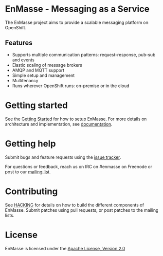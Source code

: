 # EnMasse - Messaging as a Service

The EnMasse project aims to provide a scalable messaging platform on OpenShift.

## Features

* Supports multiple communication patterns: request-response, pub-sub and events
* Elastic scaling of message brokers
* AMQP and MQTT support
* Simple setup and management
* Multitenancy
* Runs wherever OpenShift runs: on-premise or in the cloud

# Getting started

See the [Getting Started](documentation/getting-started/README.md) for how to setup EnMasse. For
more details on architecture and implementation, see [documentation](documentation/README.md).

# Getting help

Submit bugs and feature requests using the [issue tracker](https://github.com/EnMasseProject/enmasse/issues).

For questions or feedback, reach us on IRC on #enmasse on Freenode or post to our [mailing list](https://www.redhat.com/mailman/listinfo/enmasse).

# Contributing

See [HACKING](HACKING.md) for details on how to build the different components of EnMasse. Submit patches using pull requests, or post patches to the mailing lists.

# License

EnMasse is licensed under the [Apache License, Version 2.0](LICENSE)
